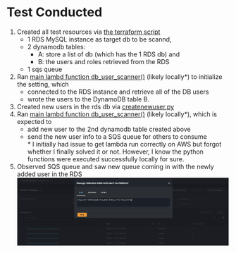 # Test Conducted

1. Created all test resources via [the terraform script](../terraform_infra/infra.tf)  
    - 1 RDS MySQL instance as target db to be scannd,  
    - 2 dynamodb tables:
        - A: store a list of db (which has the 1 RDS db) and  
        - B: the users and roles retrieved from the RDS  
    - 1 sqs queue 
2. Ran [main lambd function db_user_scanner()](../lambda_source/db_user_scanner_lambda.py) (likely locally*) to initialize the setting, which
    - connected to the RDS instance and retrieve all of the DB users  
    - wrote the users to the DynamoDB table B.
3. Created new users in the rds db via [createnewuser.py](./createnewuser.py)  
4. Ran [main lambd function db_user_scanner()](../lambda_source/db_user_scanner_lambda.py) (likely locally*), which is expected to
    - add new user to the 2nd dynamodb table created above  
    - send the new user info to a SQS queue for others to consume  
\* I initially had issue to get lambda run correctly on AWS but forgot whether I finally solved it or not. However, I know the python functions were executed successfully locally for sure.
5. Observed SQS queue and saw new queue coming in with the newly added user in the RDS ![Sample SQS message](sample_sqs_message.png)

